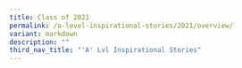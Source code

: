 ```yaml
---
title: Class of 2021
permalink: /a-level-inspirational-stories/2021/overview/
variant: markdown
description: ""
third_nav_title: "'A' Lvl Inspirational Stories"
---
```

